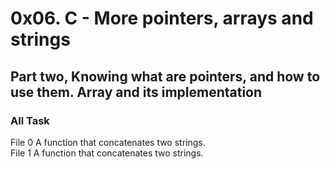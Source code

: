 # 0x06. C - More pointers, arrays and strings
## Part two, Knowing what are pointers, and how to use them. Array and its implementation
### All Task
File 0	A function that concatenates two strings. <br />
File 1	A function that concatenates two strings.
